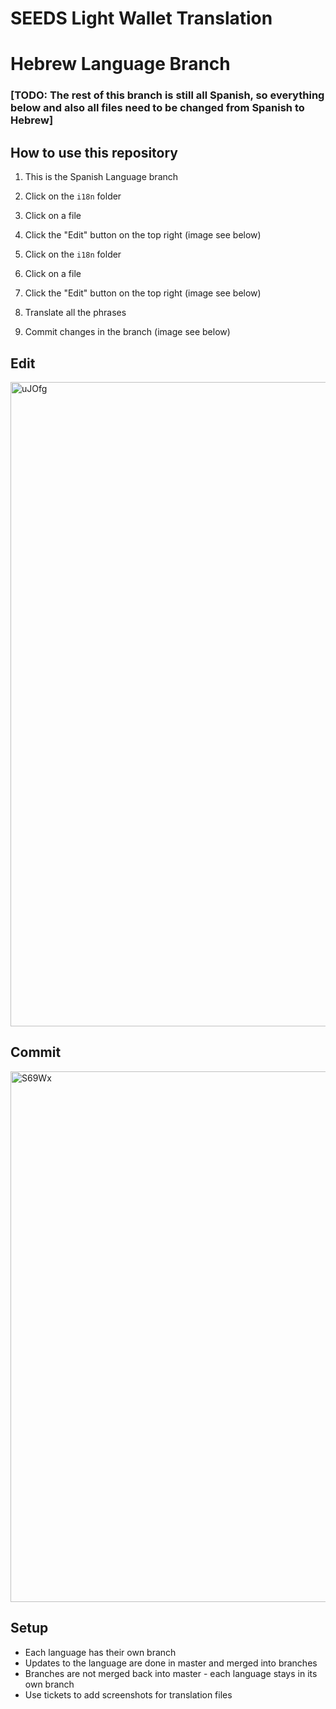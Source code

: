 # SEEDS Light Wallet Translation

#  Hebrew Language Branch

### [TODO: The rest of this branch is still all Spanish, so everything below and also all files need to be changed from Spanish to Hebrew]

## How to use this repository

1. This is the Spanish Language branch

2. Click on the `i18n` folder

3. Click on a file

4. Click the "Edit" button on the top right (image see below)

2. Click on the `i18n` folder

3. Click on a file

4. Click the "Edit" button on the top right (image see below)

3. Translate all the phrases

4. Commit changes in the branch (image see below)

## Edit
<img width="1031" alt="uJOfg" src="https://user-images.githubusercontent.com/65412/83356977-ce85f300-a369-11ea-9551-65838b124033.png">

## Commit
<img width="849" alt="S69Wx" src="https://user-images.githubusercontent.com/65412/83356982-d34aa700-a369-11ea-9d9e-9be39efcf3ad.png">

## Setup

 * Each language has their own branch
 * Updates to the language are done in master and merged into branches
 * Branches are not merged back into master - each language stays in its own branch
 * Use tickets to add screenshots for translation files


